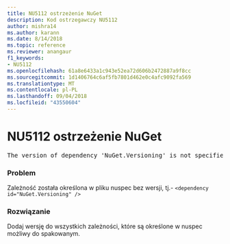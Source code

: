 ```yaml
---
title: NU5112 ostrzeżenie NuGet
description: Kod ostrzegawczy NU5112
author: mishra14
ms.author: karann
ms.date: 8/14/2018
ms.topic: reference
ms.reviewer: anangaur
f1_keywords:
- NU5112
ms.openlocfilehash: 61a8e6433a1c943e52ea72d606b2472887a9f8cc
ms.sourcegitcommit: 1d1406764c6af5fb7801d462e0c4afc9092fa569
ms.translationtype: MT
ms.contentlocale: pl-PL
ms.lasthandoff: 09/04/2018
ms.locfileid: "43550604"
---
```

# <a name="nuget-warning-nu5112"></a>NU5112 ostrzeżenie NuGet
<pre>The version of dependency 'NuGet.Versioning' is not specified. Specify the version of dependency and rebuild your package.</pre>

### <a name="issue"></a>Problem

Zależność została określona w pliku nuspec bez wersji, tj.- `<dependency id="NuGet.Versioning" />`


### <a name="solution"></a>Rozwiązanie

Dodaj wersję do wszystkich zależności, które są określone w nuspec możliwy do spakowanym.

